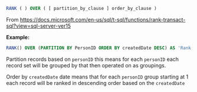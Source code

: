 

```sql
RANK ( ) OVER ( [ partition_by_clause ] order_by_clause )
```

From <https://docs.microsoft.com/en-us/sql/t-sql/functions/rank-transact-sql?view=sql-server-ver15> 

**Example:**

```sql
RANK() OVER (PARTITION BY PersonID ORDER BY createdDate DESC) AS 'Rank'
```

Partition records based on `personID` this means for each `personID` each record set will be grouped by that then operated on as groupings.

Order by `createdDate` date means that for each `personID` group starting at 1 each record will be ranked in descending order based on the `createdDate`
